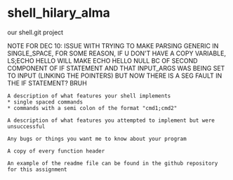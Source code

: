 # shell_hilary_alma
our shell.git project

NOTE FOR DEC 10:
ISSUE WITH TRYING TO MAKE PARSING GENERIC
IN SINGLE_SPACE, FOR SOME REASON, IF U DON'T HAVE A COPY VARIABLE, 
LS;ECHO HELLO WILL MAKE ECHO HELLO NULL BC OF SECOND COMPONENT OF IF STATEMENT AND THAT INPUT_ARGS WAS BEING SET TO INPUT (LINKING THE POINTERS)
BUT NOW THERE IS A SEG FAULT IN THE IF STATEMENT? BRUH
    
    A description of what features your shell implements
    * single spaced commands
    * commands with a semi colon of the format "cmd1;cmd2"
    
    A description of what features you attempted to implement but were unsuccessful
    
    Any bugs or things you want me to know about your program
        
    A copy of every function header
    
    An example of the readme file can be found in the github repository for this assignment
